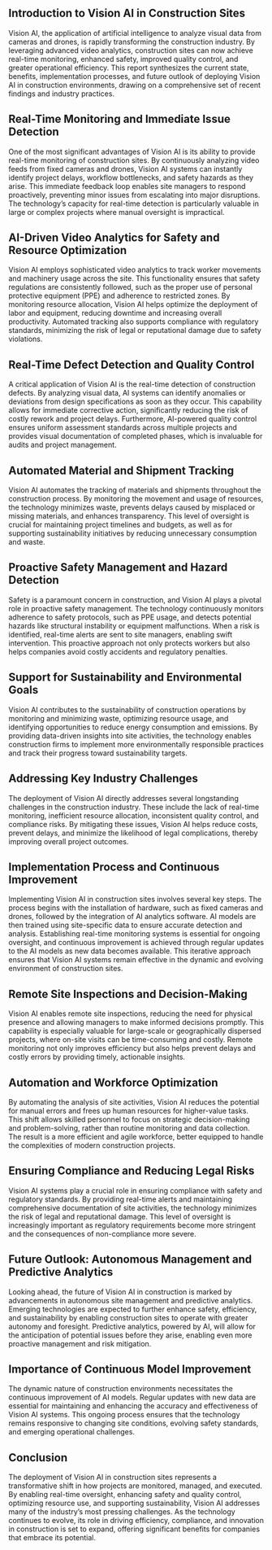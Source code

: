 ## Introduction to Vision AI in Construction Sites
Vision AI, the application of artificial intelligence to analyze visual data from cameras and drones, is rapidly transforming the construction industry. By leveraging advanced video analytics, construction sites can now achieve real-time monitoring, enhanced safety, improved quality control, and greater operational efficiency. This report synthesizes the current state, benefits, implementation processes, and future outlook of deploying Vision AI in construction environments, drawing on a comprehensive set of recent findings and industry practices.

## Real-Time Monitoring and Immediate Issue Detection
One of the most significant advantages of Vision AI is its ability to provide real-time monitoring of construction sites. By continuously analyzing video feeds from fixed cameras and drones, Vision AI systems can instantly identify project delays, workflow bottlenecks, and safety hazards as they arise. This immediate feedback loop enables site managers to respond proactively, preventing minor issues from escalating into major disruptions. The technology’s capacity for real-time detection is particularly valuable in large or complex projects where manual oversight is impractical.

## AI-Driven Video Analytics for Safety and Resource Optimization
Vision AI employs sophisticated video analytics to track worker movements and machinery usage across the site. This functionality ensures that safety regulations are consistently followed, such as the proper use of personal protective equipment (PPE) and adherence to restricted zones. By monitoring resource allocation, Vision AI helps optimize the deployment of labor and equipment, reducing downtime and increasing overall productivity. Automated tracking also supports compliance with regulatory standards, minimizing the risk of legal or reputational damage due to safety violations.

## Real-Time Defect Detection and Quality Control
A critical application of Vision AI is the real-time detection of construction defects. By analyzing visual data, AI systems can identify anomalies or deviations from design specifications as soon as they occur. This capability allows for immediate corrective action, significantly reducing the risk of costly rework and project delays. Furthermore, AI-powered quality control ensures uniform assessment standards across multiple projects and provides visual documentation of completed phases, which is invaluable for audits and project management.

## Automated Material and Shipment Tracking
Vision AI automates the tracking of materials and shipments throughout the construction process. By monitoring the movement and usage of resources, the technology minimizes waste, prevents delays caused by misplaced or missing materials, and enhances transparency. This level of oversight is crucial for maintaining project timelines and budgets, as well as for supporting sustainability initiatives by reducing unnecessary consumption and waste.

## Proactive Safety Management and Hazard Detection
Safety is a paramount concern in construction, and Vision AI plays a pivotal role in proactive safety management. The technology continuously monitors adherence to safety protocols, such as PPE usage, and detects potential hazards like structural instability or equipment malfunctions. When a risk is identified, real-time alerts are sent to site managers, enabling swift intervention. This proactive approach not only protects workers but also helps companies avoid costly accidents and regulatory penalties.

## Support for Sustainability and Environmental Goals
Vision AI contributes to the sustainability of construction operations by monitoring and minimizing waste, optimizing resource usage, and identifying opportunities to reduce energy consumption and emissions. By providing data-driven insights into site activities, the technology enables construction firms to implement more environmentally responsible practices and track their progress toward sustainability targets.

## Addressing Key Industry Challenges
The deployment of Vision AI directly addresses several longstanding challenges in the construction industry. These include the lack of real-time monitoring, inefficient resource allocation, inconsistent quality control, and compliance risks. By mitigating these issues, Vision AI helps reduce costs, prevent delays, and minimize the likelihood of legal complications, thereby improving overall project outcomes.

## Implementation Process and Continuous Improvement
Implementing Vision AI in construction sites involves several key steps. The process begins with the installation of hardware, such as fixed cameras and drones, followed by the integration of AI analytics software. AI models are then trained using site-specific data to ensure accurate detection and analysis. Establishing real-time monitoring systems is essential for ongoing oversight, and continuous improvement is achieved through regular updates to the AI models as new data becomes available. This iterative approach ensures that Vision AI systems remain effective in the dynamic and evolving environment of construction sites.

## Remote Site Inspections and Decision-Making
Vision AI enables remote site inspections, reducing the need for physical presence and allowing managers to make informed decisions promptly. This capability is especially valuable for large-scale or geographically dispersed projects, where on-site visits can be time-consuming and costly. Remote monitoring not only improves efficiency but also helps prevent delays and costly errors by providing timely, actionable insights.

## Automation and Workforce Optimization
By automating the analysis of site activities, Vision AI reduces the potential for manual errors and frees up human resources for higher-value tasks. This shift allows skilled personnel to focus on strategic decision-making and problem-solving, rather than routine monitoring and data collection. The result is a more efficient and agile workforce, better equipped to handle the complexities of modern construction projects.

## Ensuring Compliance and Reducing Legal Risks
Vision AI systems play a crucial role in ensuring compliance with safety and regulatory standards. By providing real-time alerts and maintaining comprehensive documentation of site activities, the technology minimizes the risk of legal and reputational damage. This level of oversight is increasingly important as regulatory requirements become more stringent and the consequences of non-compliance more severe.

## Future Outlook: Autonomous Management and Predictive Analytics
Looking ahead, the future of Vision AI in construction is marked by advancements in autonomous site management and predictive analytics. Emerging technologies are expected to further enhance safety, efficiency, and sustainability by enabling construction sites to operate with greater autonomy and foresight. Predictive analytics, powered by AI, will allow for the anticipation of potential issues before they arise, enabling even more proactive management and risk mitigation.

## Importance of Continuous Model Improvement
The dynamic nature of construction environments necessitates the continuous improvement of AI models. Regular updates with new data are essential for maintaining and enhancing the accuracy and effectiveness of Vision AI systems. This ongoing process ensures that the technology remains responsive to changing site conditions, evolving safety standards, and emerging operational challenges.

## Conclusion
The deployment of Vision AI in construction sites represents a transformative shift in how projects are monitored, managed, and executed. By enabling real-time oversight, enhancing safety and quality control, optimizing resource use, and supporting sustainability, Vision AI addresses many of the industry’s most pressing challenges. As the technology continues to evolve, its role in driving efficiency, compliance, and innovation in construction is set to expand, offering significant benefits for companies that embrace its potential.
